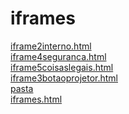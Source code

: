 # iframes 
<a href='https://gabrielryanft.github.io/learning/cursoemvideo/htmlecss/html/iframes/iframe2interno.html/' target='_blank' rel='next'>iframe2interno.html</a><br/>
<a href='https://gabrielryanft.github.io/learning/cursoemvideo/htmlecss/html/iframes/iframe4seguranca.html/' target='_blank' rel='next'>iframe4seguranca.html</a><br/>
<a href='https://gabrielryanft.github.io/learning/cursoemvideo/htmlecss/html/iframes/iframe5coisaslegais.html/' target='_blank' rel='next'>iframe5coisaslegais.html</a><br/>
<a href='https://gabrielryanft.github.io/learning/cursoemvideo/htmlecss/html/iframes/iframe3botaoprojetor.html/' target='_blank' rel='next'>iframe3botaoprojetor.html</a><br/>
<a href='https://gabrielryanft.github.io/learning/cursoemvideo/htmlecss/html/iframes/pasta/' target='_blank' rel='next'>pasta</a><br/>
<a href='https://gabrielryanft.github.io/learning/cursoemvideo/htmlecss/html/iframes/iframes.html/' target='_blank' rel='next'>iframes.html</a><br/>
